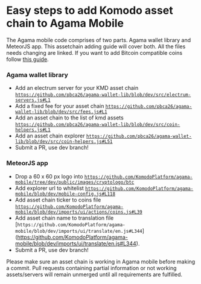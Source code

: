 # Easy steps to add Komodo asset chain to Agama Mobile

The Agama mobile code comprises of two parts. Agama wallet library and MeteorJS app. This assetchain adding guide will cover both. All the files needs changing are linked. If you want to add Bitcoin compatible coins follow [this guide](https://github.com/KomodoPlatform/agama-mobile/wiki/Add-a-Bitcoin-Compatible-coin-to-Agama-Mobile).

### Agama wallet library
- Add an electrum server for your KMD asset chain [`https://github.com/pbca26/agama-wallet-lib/blob/dev/src/electrum-servers.js#L1`](https://github.com/pbca26/agama-wallet-lib/blob/dev/src/electrum-servers.js#L1)
- Add a fixed fee for your asset chain [`https://github.com/pbca26/agama-wallet-lib/blob/dev/src/fees.js#L1`](https://github.com/pbca26/agama-wallet-lib/blob/dev/src/fees.js#L1)
- Add an asset chain to the list of kmd assets [`https://github.com/pbca26/agama-wallet-lib/blob/dev/src/coin-helpers.js#L1`](https://github.com/pbca26/agama-wallet-lib/blob/dev/src/coin-helpers.js#L1)
- Add an asset chain explorer [`https://github.com/pbca26/agama-wallet-lib/blob/dev/src/coin-helpers.js#L51`](https://github.com/pbca26/agama-wallet-lib/blob/dev/src/coin-helpers.js#L51)
- Submit a PR, use dev branch!

### MeteorJS app
- Drop a 60 x 60 px logo into [`https://github.com/KomodoPlatform/agama-mobile/tree/dev/public/images/cryptologo/btc`](https://github.com/KomodoPlatform/agama-mobile/tree/dev/public/images/cryptologo/btc)
- Add explorer url to whitelist [`https://github.com/KomodoPlatform/agama-mobile/blob/dev/mobile-config.js#L118`](https://github.com/KomodoPlatform/agama-mobile/blob/dev/mobile-config.js#L118)
- Add asset chain ticker to coins file [`https://github.com/KomodoPlatform/agama-mobile/blob/dev/imports/ui/actions/coins.js#L39`](https://github.com/KomodoPlatform/agama-mobile/blob/dev/imports/ui/actions/coins.js#L39)
- Add asset chain name to translation file [`https://github.com/KomodoPlatform/agama-mobile/blob/dev/imports/ui/translate/en.js#L344`] (https://github.com/KomodoPlatform/agama-mobile/blob/dev/imports/ui/translate/en.js#L344).
- Submit a PR, use dev branch!

Please make sure an asset chain is working in Agama mobile before making a commit. Pull requests containing partial information or not working assets/servers will remain unmerged until all requirements are fulfilled.